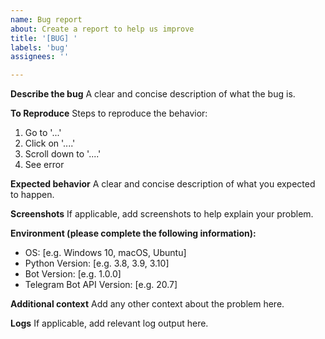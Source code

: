 ```yaml
---
name: Bug report
about: Create a report to help us improve
title: '[BUG] '
labels: 'bug'
assignees: ''

---
```


**Describe the bug**
A clear and concise description of what the bug is.

**To Reproduce**
Steps to reproduce the behavior:
1. Go to '...'
2. Click on '....'
3. Scroll down to '....'
4. See error

**Expected behavior**
A clear and concise description of what you expected to happen.

**Screenshots**
If applicable, add screenshots to help explain your problem.

**Environment (please complete the following information):**
 - OS: [e.g. Windows 10, macOS, Ubuntu]
 - Python Version: [e.g. 3.8, 3.9, 3.10]
 - Bot Version: [e.g. 1.0.0]
 - Telegram Bot API Version: [e.g. 20.7]

**Additional context**
Add any other context about the problem here.

**Logs**
If applicable, add relevant log output here. 